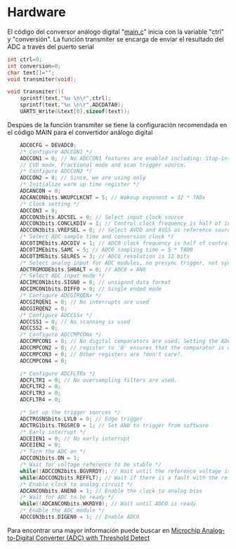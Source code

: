 # Hardware
El código del conversor análogo digital "[main.c](https://github.com/CXBRexDevs/Codigos-ejemplo-CXB/blob/main/ADC/MyProject/firmware/src/main.c)" inicia con la variable "ctrl" y "conversión". La función transmiter se encarga de enviar el resultado del ADC a través del puerto serial


```C
int ctrl=0;
int conversion=0;
char text[]="";
void transmiter(void);

void transmiter(){
    sprintf(text,"%u \n\r",ctrl);
    sprintf(text,"%u \n\r",ADCDATA0);
    UART5_Write(&text[0],sizeof(text));
```


Despúes de la función transmiter se tiene la configuración recomendada en el código MAIN para el convertidor análogo digital

```C
    ADC0CFG = DEVADC0;
    /* Configure ADCCON1 */
    ADCCON1 = 0; // No ADCCON1 features are enabled including: Stop-in-Idle, turbo,
    // CVD mode, Fractional mode and scan trigger source.
    /* Configure ADCCON2 */
    ADCCON2 = 0; // Since, we are using only
    /* Initialize warm up time register */
    ADCANCON = 0;
    ADCANCONbits.WKUPCLKCNT = 5; // Wakeup exponent = 32 * TADx
    /* Clock setting */
    ADCCON3 = 0;
    ADCCON3bits.ADCSEL = 0; // Select input clock source
    ADCCON3bits.CONCLKDIV = 1; // Control clock frequency is half of input clock
    ADCCON3bits.VREFSEL = 0; // Select AVDD and AVSS as reference source
    /* Select ADC sample time and conversion clock */
    ADC0TIMEbits.ADCDIV = 1; // ADC0 clock frequency is half of control clock = TAD0
    ADC0TIMEbits.SAMC = 5; // ADC0 sampling time = 5 * TAD0
    ADC0TIMEbits.SELRES = 3; // ADC0 resolution is 12 bits
    /* Select analog input for ADC modules, no presync trigger, not sync sampling */
    ADCTRGMODEbits.SH0ALT = 0; // ADC0 = AN0
    /* Select ADC input mode */
    ADCIMCON1bits.SIGN0 = 0; // unsigned data format
    ADCIMCON1bits.DIFF0 = 0; // Single ended mode
    /* Configure ADCGIRQENx */
    ADCGIRQEN1 = 0; // No interrupts are used
    ADCGIRQEN2 = 0;
    /* Configure ADCCSSx */
    ADCCSS1 = 0; // No scanning is used
    ADCCSS2 = 0;
    /* Configure ADCCMPCONx */
    ADCCMPCON1 = 0; // No digital comparators are used. Setting the ADCCMPCONx
    ADCCMPCON2 = 0; // register to '0' ensures that the comparator is disabled.
    ADCCMPCON3 = 0; // Other registers are ?don't care?.
    ADCCMPCON4 = 0;

    /* Configure ADCFLTRx */
    ADCFLTR1 = 0; // No oversampling filters are used.
    ADCFLTR2 = 0;
    ADCFLTR3 = 0;
    ADCFLTR4 = 0;

    /* Set up the trigger sources */
    ADCTRGSNSbits.LVL0 = 0; // Edge trigger
    ADCTRG1bits.TRGSRC0 = 1; // Set AN0 to trigger from software
    /* Early interrupt */
    ADCEIEN1 = 0; // No early interrupt
    ADCEIEN2 = 0;
    /* Turn the ADC on */
    ADCCON1bits.ON = 1;
    /* Wait for voltage reference to be stable */
    while(!ADCCON2bits.BGVRRDY); // Wait until the reference voltage is ready
    while(ADCCON2bits.REFFLT); // Wait if there is a fault with the reference voltage
    /* Enable clock to analog circuit */
    ADCANCONbits.ANEN0 = 1; // Enable the clock to analog bias
    /* Wait for ADC to be ready */
    while(!ADCANCONbits.WKRDY0); // Wait until ADC0 is ready
    /* Enable the ADC module */
    ADCCON3bits.DIGEN0 = 1; // Enable ADC0
```
<!--![](https://github.com/CXBRexDevs/Codigos-ejemplo-CXB/blob/main/images/Codigo_ADC_2.png)-->

<!--![](https://github.com/CXBRexDevs/Codigos-ejemplo-CXB/blob/main/images/Codigo_ADC_3.png)-->


Para encontrar una mayor información puede buscar en
<a href="https://ww1.microchip.com/downloads/en/DeviceDoc/60001359b.pdf" target="_blank">Microchip Analog-to-Digital Converter (ADC) with Threshold Detect</a>

